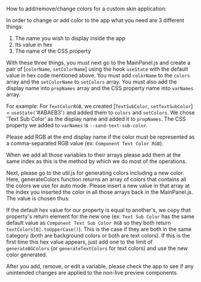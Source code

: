How to add/remove/change colors for a custom skin application: 

In order to change or add color to the app what you need are 3 different things: 
1) The name you wish to display inside the app
2) Its value in hex
3) The name of the CSS property

With these three things, you must next go to the MainPanel.js and create a pair of [`colorName`, `setColorName`]
using the hook `useState` with the default value in hex code mentioned above. You must add 
`colorName` to the `colors` array and the `setColorName` to `setColors` array. You must also add
the display name into `propNames` array and the CSS property name into `varNames` array.

For example: For `TextColorRGB`, we created [`TextSubColor`, `setTextSubColor`] = `useState(`'#ABAEB3'`)` 
and added them to `colors` and `setColors`. We chose 'Text Sub Color' as the display name and
added it to `propNames`. The CSS property we added to `varNames` is `--sand-text-sub-color`.

Please add RGB at the end display name if the color must be represented as a comma-separated RGB value (ex: `Component Text Color RGB`).

When we add all those variables to their arrays please add them at the same index as this is the method
by which we do most of the operations.

Next, please go to the util.js for generating colors including a new color. Here, generateColors function returns an array
of colors that contains all the colors we use for auto mode. Please insert a new value in that array at 
the index you inserted the color in all those arrays back in the MainPanel.js. The value is chosen thus:

If the default hex value for our property is equal to another's, we copy that property's return element for 
the new one (ex: `Text Sub Color` has the same default value as `Component Text Sub Color RGB` so they
both return `textColors[0].toUpperCase()`). This is the case if they are both in the same category (both are
background colors or both are text colors). If this is the first time this hex value appears, just add one
to the limit of `generateBGColors` (or `generateTextColors` for text colors) and use the new color generated.

After you add, remove, or edit a variable, please check the app to see if any unintended changes are applied
to the non-live preview components.
